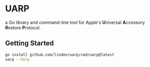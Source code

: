 # UARP
a Go library and command-line tool for Apple's **U**niversal **A**ccessory **R**estore **P**rotocol.

## Getting Started
```sh
go install github.com/linden/uarp/cmd/uarp@latest
uarp --help
```